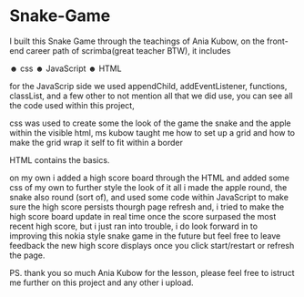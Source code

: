 # Snake-Game
I built this Snake Game through the teachings of Ania Kubow, on the front-end career path of scrimba(great teacher BTW),
it includes

☻ css
☻ JavaScript
☻ HTML

for the JavaScrip side we used appendChild, addEventListener, functions, classList, and a few other to not
mention all that we did use, you can see all the code used within this project,

css was used to create some the look of the game the snake and the apple within the visible html,
ms kubow taught me how to set up a grid and how to make the grid wrap it self to fit within a border

HTML contains the basics.

on my own i added a high score board through the HTML and added some css of my own to further style the look of it all
i made the apple round, the snake also round (sort of), and used some code within JavaScript to make sure the high score persists
thourgh page refresh and, i tried to make the high score board update in real time once the score surpased the most recent high score,
but i just ran into trouble, i do look forward in to improving this nokia style snake game in the future but feel free to leave feedback
the new high score displays once you click start/restart or refresh the page.

PS. thank you so much Ania Kubow for the lesson, please feel free to istruct me further on this project and any other i upload.
 
